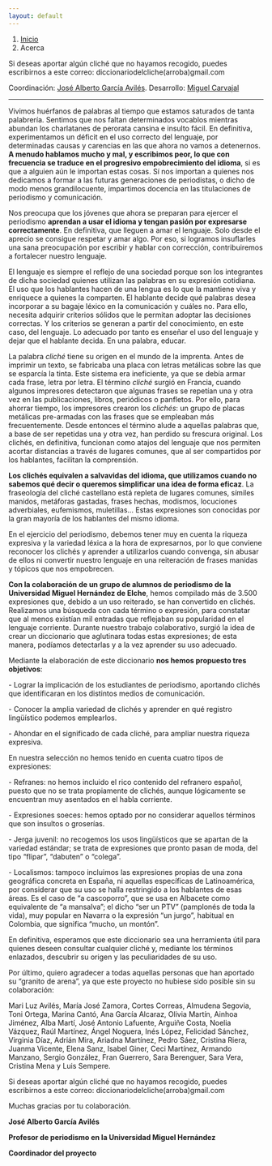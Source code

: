 ```yaml
---
layout: default
---
```


<div class="posts" id="results-container"></div> 

<nav aria-label="breadcrumb" role="navigation">
  <ol class="breadcrumb">
    <li class="breadcrumb-item"><a href="http://diccionariodelcliche.umh.es/">Inicio</a></li>
    <li class="breadcrumb-item active" aria-current="page">Acerca</li>
  </ol>
</nav>

<p class="text-muted">
Si deseas aportar algún cliché que no hayamos recogido, puedes escribirnos a este correo: diccionariodelcliche(arroba)gmail.com
</p>
<p class="small text-muted">Coordinación: <a href="https://twitter.com/jagaraviles?lang=es" target="_blank">José Alberto García Avilés</a>. Desarrollo: <a href="https://twitter.com/mcarvajal_?lang=es" target="_blank">Miguel Carvajal</a></p>

<hr>

<div class="posts">
<p class="lead">
	Vivimos huérfanos de palabras al tiempo que estamos saturados de tanta
	palabrería. Sentimos que nos faltan determinados vocablos mientras abundan
	los charlatanes de perorata cansina e insulto fácil. En definitiva,
	experimentamos un déficit en el uso correcto del lenguaje, por determinadas
	causas y carencias en las que ahora no vamos a detenernos.
	<strong>A menudo hablamos mucho y mal, y escribimos peor, lo que con frecuencia se traduce en el progresivo empobrecimiento del idioma</strong>, si es que a alguien aún le importan estas cosas. Sí nos importan a
	quienes nos dedicamos a formar a las futuras generaciones de periodistas, o
	dicho de modo menos grandilocuente, impartimos docencia en las titulaciones
	de periodismo y comunicación.
</p>
<p>
	Nos preocupa que los jóvenes que ahora se preparan para ejercer el
	periodismo <strong>aprendan a usar el idioma y tengan pasión por expresarse correctamente</strong>. En definitiva, que lleguen a amar el lenguaje. Solo desde el aprecio se
	consigue respetar y amar algo. Por eso, si logramos insuflarles una sana
	preocupación por escribir y hablar con corrección, contribuiremos a
	fortalecer nuestro lenguaje.
</p>
<p>
	El lenguaje es siempre el reflejo de una sociedad porque son los
	integrantes de dicha sociedad quienes utilizan las palabras en su expresión
	cotidiana. El uso que los hablantes hacen de una lengua es lo que la
	mantiene viva y enriquece a quienes la comparten. El hablante decide qué
	palabras desea incorporar a su bagaje léxico en la comunicación y cuáles
	no. Para ello, necesita adquirir criterios sólidos que le permitan adoptar
	las decisiones correctas. Y los criterios se generan a partir del
	conocimiento, en este caso, del lenguaje. Lo adecuado por tanto es enseñar
	el uso del lenguaje y dejar que el hablante decida. En una palabra, educar.
</p>
<p>
	La palabra <em>cliché</em> tiene su origen en el mundo de la imprenta.
	Antes de imprimir un texto, se fabricaba una placa con letras metálicas
	sobre las que se esparcía la tinta. Este sistema era ineficiente, ya que se
	debía armar cada frase, letra por letra. El término <em>cliché</em> surgió
	en Francia, cuando algunos impresores detectaron que algunas frases se
	repetían una y otra vez en las publicaciones, libros, periódicos o
panfletos. Por ello, para ahorrar tiempo, los impresores crearon los	<em>clichés</em>: un grupo de placas metálicas pre-armadas con las frases
	que se empleaban más frecuentemente. Desde entonces el término alude a
	aquellas palabras que, a base de ser repetidas una y otra vez, han perdido
	su frescura original. Los clichés, en definitiva, funcionan como atajos del
	lenguaje que nos permiten acortar distancias a través de lugares comunes,
	que al ser compartidos por los hablantes, facilitan la comprensión.
</p>
<p>
	<strong>
		Los clichés equivalen a salvavidas del idioma, que utilizamos cuando no
		sabemos qué decir o queremos simplificar una idea de forma eficaz</strong>. La fraseología del cliché castellano está repleta de lugares comunes,
	símiles manidos, metáforas gastadas, frases hechas, modismos, locuciones
	adverbiales, eufemismos, muletillas… Estas expresiones son conocidas por la
	gran mayoría de los hablantes del mismo idioma.
</p>
<p>
	En el ejercicio del periodismo, debemos tener muy en cuenta la riqueza
	expresiva y la variedad léxica a la hora de expresarnos, por lo que
	conviene reconocer los clichés y aprender a utilizarlos cuando convenga,
	sin abusar de ellos ni convertir nuestro lenguaje en una reiteración de
	frases manidas y tópicos que nos empobrecen.
</p>
<p>
	<strong>
		Con la colaboración de un grupo de alumnos de periodismo de la
		Universidad Miguel Hernández de Elche</strong>, hemos compilado más de 3.500 expresiones que, debido a un uso reiterado,
	se han convertido en clichés. Realizamos una búsqueda con cada término o
	expresión, para constatar que al menos existían mil entradas que reflejaban
	su popularidad en el lenguaje corriente. Durante nuestro trabajo
	colaborativo, surgió la idea de crear un diccionario que aglutinara todas
	estas expresiones; de esta manera, podíamos detectarlas y a la vez aprender
	su uso adecuado.
</p>
<p>
Mediante la elaboración de este diccionario	<strong>nos hemos propuesto tres objetivos</strong>:
</p>
<p>
	- Lograr la implicación de los estudiantes de periodismo, aportando clichés
	que identificaran en los distintos medios de comunicación.
</p>
<p>
	- Conocer la amplia variedad de clichés y aprender en qué registro
	lingüístico podemos emplearlos.
</p>
<p>
	- Ahondar en el significado de cada cliché, para ampliar nuestra riqueza
	expresiva.
</p>
<p>
	En nuestra selección no hemos tenido en cuenta cuatro tipos de expresiones:
</p>
<p>
	- Refranes: no hemos incluido el rico contenido del refranero español,
	puesto que no se trata propiamente de clichés, aunque lógicamente se
	encuentran muy asentados en el habla corriente.
</p>
<p>
	- Expresiones soeces: hemos optado por no considerar aquellos términos que
	son insultos o groserías.
</p>
<p>
	- Jerga juvenil: no recogemos los usos lingüísticos que se apartan de la
	variedad estándar; se trata de expresiones que pronto pasan de moda, del
	tipo “flipar”, “dabuten” o “colega”.
</p>
<p>
	- Localismos: tampoco incluimos las expresiones propias de una zona
	geográfica concreta en España, ni aquellas específicas de Latinoamérica,
	por considerar que su uso se halla restringido a los hablantes de esas
	áreas. Es el caso de “a cascoporro”, que se usa en Albacete como
	equivalente de “a mansalva”; el dicho “ser un PTV” (pamplonés de toda la
	vida), muy popular en Navarra o la expresión “un jurgo”, habitual en
	Colombia, que significa “mucho, un montón”.
</p>
<p>
	En definitiva, esperamos que este diccionario sea una herramienta útil para
	quienes deseen consultar cualquier cliché y, mediante los términos
	enlazados, descubrir su origen y las peculiaridades de su uso.
</p>
<p>
	Por último, quiero agradecer a todas aquellas personas que han aportado su
	“granito de arena”, ya que este proyecto no hubiese sido posible sin su
	colaboración:
</p>
<p>
	Mari Luz Avilés, María José Zamora, Cortes Correas, Almudena Segovia, Toni
	Ortega, Marina Cantó, Ana García Alcaraz, Olivia Martín, Ainhoa Jiménez,
	Alba Martí, José Antonio Lafuente, Arguiñe Costa, Noelia Vázquez, Raúl
	Martínez, Ángel Noguera, Inés López, Felicidad Sánchez, Virginia Díaz,
	Adrián Mira, Ariadna Martínez, Pedro Sáez, Cristina Riera, Juanma Vicente,
	Elena Sanz, Isabel Giner, Ceci Martínez, Armando Manzano, Sergio González,
	Fran Guerrero, Sara Berenguer, Sara Vera, Cristina Mena y Luis Sempere.
</p>
<p>
	Si deseas aportar algún cliché que no hayamos recogido, puedes escribirnos
	a este correo: diccionariodelcliche(arroba)gmail.com
</p>
<p>
	Muchas gracias por tu colaboración.
</p>
<p>
	<strong>José Alberto García Avilés</strong>
</p>
<p>
	<strong>Profesor de periodismo en la Universidad Miguel Hernández</strong>
</p>
<p>
	<strong>Coordinador del proyecto</strong>
</p>
</div>
